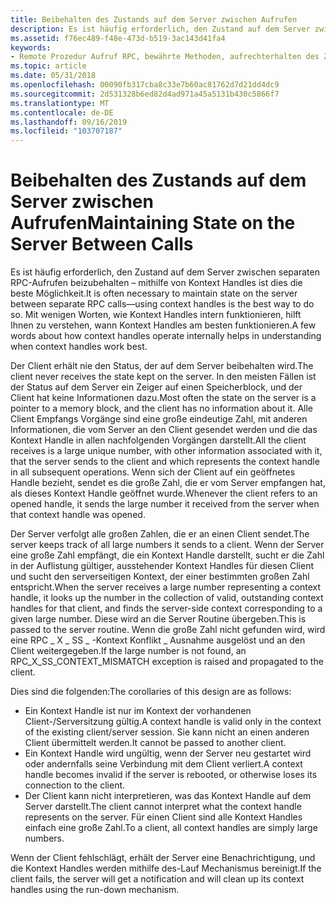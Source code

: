 ```yaml
---
title: Beibehalten des Zustands auf dem Server zwischen Aufrufen
description: Es ist häufig erforderlich, den Zustand auf dem Server zwischen separaten RPC-Aufrufen \ 8212 beizubehalten. die Verwendung von Kontext Handles ist die beste Möglichkeit. Mit wenigen Worten, wie Kontext Handles intern funktionieren, hilft Ihnen zu verstehen, wann Kontext Handles am besten funktionieren.
ms.assetid: f76ec489-f48e-473d-b519-3ac143d41fa4
keywords:
- Remote Prozedur Aufruf RPC, bewährte Methoden, aufrechterhalten des Zustands zwischen Aufrufen
ms.topic: article
ms.date: 05/31/2018
ms.openlocfilehash: 00090fb317cba8c33e7b60ac81762d7d21dd4dc9
ms.sourcegitcommit: 2d531328b6ed82d4ad971a45a5131b430c5866f7
ms.translationtype: MT
ms.contentlocale: de-DE
ms.lasthandoff: 09/16/2019
ms.locfileid: "103707187"
---
```

# <a name="maintaining-state-on-the-server-between-calls"></a><span data-ttu-id="3acd8-105">Beibehalten des Zustands auf dem Server zwischen Aufrufen</span><span class="sxs-lookup"><span data-stu-id="3acd8-105">Maintaining State on the Server Between Calls</span></span>

<span data-ttu-id="3acd8-106">Es ist häufig erforderlich, den Zustand auf dem Server zwischen separaten RPC-Aufrufen beizubehalten – mithilfe von Kontext Handles ist dies die beste Möglichkeit.</span><span class="sxs-lookup"><span data-stu-id="3acd8-106">It is often necessary to maintain state on the server between separate RPC calls—using context handles is the best way to do so.</span></span> <span data-ttu-id="3acd8-107">Mit wenigen Worten, wie Kontext Handles intern funktionieren, hilft Ihnen zu verstehen, wann Kontext Handles am besten funktionieren.</span><span class="sxs-lookup"><span data-stu-id="3acd8-107">A few words about how context handles operate internally helps in understanding when context handles work best.</span></span>

<span data-ttu-id="3acd8-108">Der Client erhält nie den Status, der auf dem Server beibehalten wird.</span><span class="sxs-lookup"><span data-stu-id="3acd8-108">The client never receives the state kept on the server.</span></span> <span data-ttu-id="3acd8-109">In den meisten Fällen ist der Status auf dem Server ein Zeiger auf einen Speicherblock, und der Client hat keine Informationen dazu.</span><span class="sxs-lookup"><span data-stu-id="3acd8-109">Most often the state on the server is a pointer to a memory block, and the client has no information about it.</span></span> <span data-ttu-id="3acd8-110">Alle Client Empfangs Vorgänge sind eine große eindeutige Zahl, mit anderen Informationen, die vom Server an den Client gesendet werden und die das Kontext Handle in allen nachfolgenden Vorgängen darstellt.</span><span class="sxs-lookup"><span data-stu-id="3acd8-110">All the client receives is a large unique number, with other information associated with it, that the server sends to the client and which represents the context handle in all subsequent operations.</span></span> <span data-ttu-id="3acd8-111">Wenn sich der Client auf ein geöffnetes Handle bezieht, sendet es die große Zahl, die er vom Server empfangen hat, als dieses Kontext Handle geöffnet wurde.</span><span class="sxs-lookup"><span data-stu-id="3acd8-111">Whenever the client refers to an opened handle, it sends the large number it received from the server when that context handle was opened.</span></span>

<span data-ttu-id="3acd8-112">Der Server verfolgt alle großen Zahlen, die er an einen Client sendet.</span><span class="sxs-lookup"><span data-stu-id="3acd8-112">The server keeps track of all large numbers it sends to a client.</span></span> <span data-ttu-id="3acd8-113">Wenn der Server eine große Zahl empfängt, die ein Kontext Handle darstellt, sucht er die Zahl in der Auflistung gültiger, ausstehender Kontext Handles für diesen Client und sucht den serverseitigen Kontext, der einer bestimmten großen Zahl entspricht.</span><span class="sxs-lookup"><span data-stu-id="3acd8-113">When the server receives a large number representing a context handle, it looks up the number in the collection of valid, outstanding context handles for that client, and finds the server-side context corresponding to a given large number.</span></span> <span data-ttu-id="3acd8-114">Diese wird an die Server Routine übergeben.</span><span class="sxs-lookup"><span data-stu-id="3acd8-114">This is passed to the server routine.</span></span> <span data-ttu-id="3acd8-115">Wenn die große Zahl nicht gefunden wird, wird eine RPC \_ X \_ SS \_ -Kontext Konflikt \_ Ausnahme ausgelöst und an den Client weitergegeben.</span><span class="sxs-lookup"><span data-stu-id="3acd8-115">If the large number is not found, an RPC\_X\_SS\_CONTEXT\_MISMATCH exception is raised and propagated to the client.</span></span>

<span data-ttu-id="3acd8-116">Dies sind die folgenden:</span><span class="sxs-lookup"><span data-stu-id="3acd8-116">The corollaries of this design are as follows:</span></span>

-   <span data-ttu-id="3acd8-117">Ein Kontext Handle ist nur im Kontext der vorhandenen Client-/Serversitzung gültig.</span><span class="sxs-lookup"><span data-stu-id="3acd8-117">A context handle is valid only in the context of the existing client/server session.</span></span> <span data-ttu-id="3acd8-118">Sie kann nicht an einen anderen Client übermittelt werden.</span><span class="sxs-lookup"><span data-stu-id="3acd8-118">It cannot be passed to another client.</span></span>
-   <span data-ttu-id="3acd8-119">Ein Kontext Handle wird ungültig, wenn der Server neu gestartet wird oder andernfalls seine Verbindung mit dem Client verliert.</span><span class="sxs-lookup"><span data-stu-id="3acd8-119">A context handle becomes invalid if the server is rebooted, or otherwise loses its connection to the client.</span></span>
-   <span data-ttu-id="3acd8-120">Der Client kann nicht interpretieren, was das Kontext Handle auf dem Server darstellt.</span><span class="sxs-lookup"><span data-stu-id="3acd8-120">The client cannot interpret what the context handle represents on the server.</span></span> <span data-ttu-id="3acd8-121">Für einen Client sind alle Kontext Handles einfach eine große Zahl.</span><span class="sxs-lookup"><span data-stu-id="3acd8-121">To a client, all context handles are simply large numbers.</span></span>

<span data-ttu-id="3acd8-122">Wenn der Client fehlschlägt, erhält der Server eine Benachrichtigung, und die Kontext Handles werden mithilfe des-Lauf Mechanismus bereinigt.</span><span class="sxs-lookup"><span data-stu-id="3acd8-122">If the client fails, the server will get a notification and will clean up its context handles using the run-down mechanism.</span></span>

 

 




